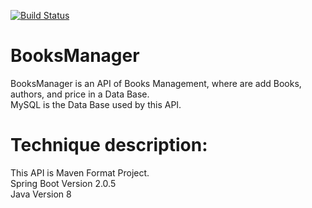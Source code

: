 [![Build Status](https://travis-ci.org/Edwin160508/BooksManager.svg?branch=master)](https://travis-ci.org/Edwin160508/BooksManager)
# BooksManager
BooksManager is an API of Books Management, where are add Books, authors, and price in a Data Base.  
MySQL is the Data Base used by this API.

# Technique description: 
This API is Maven Format Project.  
Spring Boot Version 2.0.5  
Java Version 8
